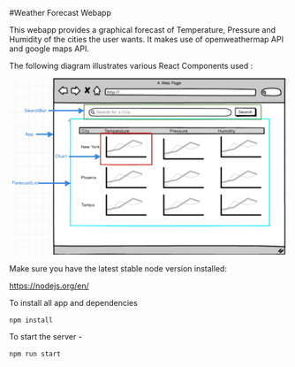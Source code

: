 #Weather Forecast Webapp

This webapp provides a graphical forecast of Temperature, Pressure and Humidity of the cities the user wants. It makes use of openweathermap API and google maps API. 


The following diagram illustrates various React Components used :


![Image of diagram](/images/1.png)



Make sure you have the latest stable node version installed:

https://nodejs.org/en/

To install all app and dependencies 
```
npm install
```

To start the server -
```
npm run start
```
